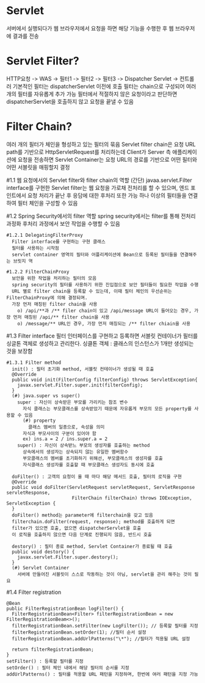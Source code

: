 # Servlet
  서버에서 실행되다가 웹 브라우저에서 요청을 하면 해당 기능을 수행한 후 웹 브라우저에 결과를 전송

# Servlet Filter?
  HTTP요청 -> WAS -> 필터1 -> 필터2 -> 필터3 -> Dispatcher Servlet -> 컨트롤러
  기본적인 필터는 dispatcherServlet 이전에 호출
  필터는 chain으로 구성되어 여러 개의 필터를 자유롭게 추가 가능
  필터에서 적절하지 않은 요청이라고 판단하면 dispatcherServlet을 호출하지 않고 요청을 끝낼 수 있음

# Filter Chain?
  여러 개의 필터가 체인을 형성하고 있는 필터의 묶음
  Servlet filter chain은 요청 URL path를 기반으로 HttpServletRequest를 처리하는데 Client가 Server 측
  애플리케이션에 요청을 전송하면 Servlet Container는 요청 URL의 경로를 기반으로 어떤 필터와 어떤 서블릿을 매핑할지 결정

  #1.1 웹 요청에서의 Servlet filter와 filter chain의 역할 (간단)
    javaa.servlet.Filter interface를 구현한 Servlet filter는 웹 요청을 가로채 전처리를 할 수 있으며,
    엔드 포인트에서 요청 처리가 끝난 후 응담에 대한 후처리 또한 가능
    하나 이상의 필터들을 연결하여 필터 체인을 구성할 수 있음
    
  #1.2 Spring Security에서의 filter 역할
    spring security에서는 filter를 통해 전처리 과정화 후처리 과정에서 보안 작업을 수행할 수 있음

    #1.2.1 DelegatingFilterProxy
      Filter interface를 구현하는 구현 클래스
      필터를 사용하는 시작점
      servlet container 영역의 필터와 어플리케이션에 Bean으로 등록된 필터들을 연결해주는 브릿지 역

    #1.2.2 FilterChainProxy
      보안을 위한 작업을 처리하는 필터의 모음
      spring security의 필터를 사용하기 위한 진입점으로 보안 필터들이 필요한 작업을 수행
      URL 별로 filter chain을 등록할 수 있는데, 이때 필터 체인의 우선순위는 FilterChainProxy에 의해 결정되며.
      가장 먼저 매칭된 filter chain을 사용
        o) /api/**과 /** filer chain이 있고 /api/message URL이 들어오는 경우, 가장 먼저 매칭된 /api/** filter chain을 사용
        o) /message/** URL인 경우, 가장 먼저 매칭되는 /** filter chiain을 사용

  #1.3 Filter interface
    필터 인터페이스를 구현하고 등록하면 서블릿 컨테이너가 필터를 싱글톤 객체로 생성하고 관리한다.
    싱클톤 객체 : 클래스의 인스턴스가 1개만 생성되는 것을 보장함
    
    #1.3.1 Filter method
      init() : 필터 초기화 method, 서블릿 컨테이너가 생성될 때 호출
      @Override
      public void init(FilterConfig filterConfig) throws ServletException{
        javax.servlet.Filter.super.init(filterConfig);
      }
      (#) java.super vs super()
        super : 자신이 상속받은 부모를 가리키는 참조 변수
          자식 클래스는 부모클래스를 상속받았기 때문에 자유롭게 부모의 모든 property를 사용할 수 있음
          (#) property
            클래스 멤버의 일종으로, 속성을 의미
          자식과 부모사이의 구분이 있어야 함
          ex) ins.a = 2 / ins.super.a = 2
        super() : 자신이 상속받느 부모의 생성자를 호출하는 method
          상속에서의 생성자는 상속되지 않는 유일한 멤버함수
          부모클래스의 멤버를 초기화하기 위해선, 부모클래스의 생성자를 호출
          자식클래스 생성자를 호출할 때 부모클래스 생성자도 동시에 호출
  
      doFilter() : 고객의 요청이 올 때 마다 해당 메서드 호출, 필터의 로직을 구현
      @Override
      public void doFilter(ServletRequest servletRequest, ServletResponse servletResponse,
                            FilterChain filterChain) throws IOException, ServletException {
      }
      doFilter() method는 parameter에 filterchain을 갖고 있음
      filterchain.doFilter(request, response); method를 호출하게 되면
      filter가 있으면 호출, 없으면 dispatcherServlet을 호출
      이 로직을 호출하지 않으면 다음 단계로 진행되지 않음, 반드시 호출
    
      destory() : 필터 종료 method, Servlet Container가 종료될 때 호출
      public void destory() {
        javax.servlet.Filter.super.destory();
      }
      (#) Servlet Container
        서버에 만들어진 서블릿이 스스로 작동하는 것이 아님, servlet을 관리 해주는 것이 필요

  #1.4 Filter registration
  
    @Bean
    public FilterRegistrationBean logFilter() {
      FilterRegistrationBean<Filter> filterRegistrationBean = new FilterRegistrationBeam<>();
      filterRegistrationBean.setFilter(new LogFilter()); // 등록할 필터를 지정
      filterRegistrationBean.setOrder(1); //필터 순서 설정
      filterRegistrationBean.addUrlPatterns("\*"); //필터가 적용될 URL 설정
  
      return filterRegistrationBean;
    }
    setFilter() : 등록할 필터를 지정
    setOrder() : 필터 체인 내에서 해당 필터의 순서를 지정
    addUrlPatterns() : 필터를 적용할 URL 패턴을 지정하며, 한번에 여러 패턴을 지정 가능



